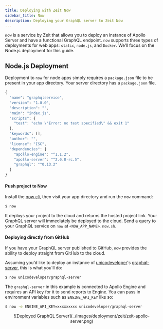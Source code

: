 ```yaml
---
title: Deploying with Zeit Now
sidebar_title: Now
description: Deploying your GraphQL server to Zeit Now
---
```


`now` is a service by Zeit that allows you to deploy an instance of Apollo Server and have a functional GraphQL endpoint. `now` supports three types of deployments for web apps: `static`, `node.js`, and `Docker`. We'll focus on the Node.js deployment for this guide.

## Node.js Deployment

Deployment to `now` for node apps simply requires a `package.json` file to be present in your app directory. Your server directory has a `package.json` file.

```js
{
  "name": "graphqlservice",
  "version": "1.0.0",
  "description": "",
  "main": "index.js",
  "scripts": {
    "test": "echo \"Error: no test specified\" && exit 1"
  },
  "keywords": [],
  "author": "",
  "license": "ISC",
  "dependencies": {
    "apollo-engine": "^1.1.2",
    "apollo-server": "^2.0.0-rc.5",
    "graphql": "^0.13.2"
  }
}
```

#### Push project to Now

Install the [now cli](https://zeit.co/download#now-cli), then visit your app directory and run the `now` command:

```sh
$ now
```

It deploys your project to the cloud and returns the hosted project link. Your GraphQL server will immediately be deployed to the cloud. Send a query to your GraphQL service on `now` at `<NOW_APP_NAME>.now.sh`.

#### Deploying directly from GitHub

If you have your GraphQL server published to GitHub, `now` provides the ability to deploy straight from GitHub to the cloud.

Assuming you'd like to deploy an instance of [unicodeveloper](https://github.com/unicodeveloper)'s [graphql-server](https://github.com/unicodeveloper/graphql-server), this is what you'll do:

```sh
$ now unicodeveloper/graphql-server
```

The `graphql-server` in this example is connected to Apollo Engine and requires an API key for it to send reports to Engine. You can pass in environment variables such as `ENGINE_API_KEY` like so:

```sh
$ now -e ENGINE_API_KEY=xxxxxxxxx unicodeveloper/graphql-server
```

<div style="text-align:center">
![Deployed GraphQL Server](../images/deployment/zeit/zeit-apollo-server.png)
<br></br>
</div>
